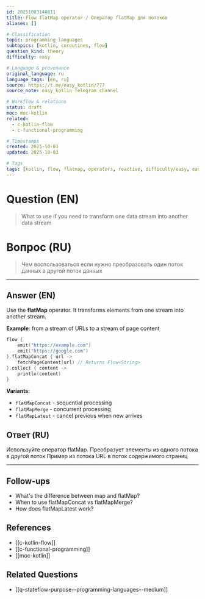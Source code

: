 ```yaml
---
id: 20251003140811
title: Flow flatMap operator / Оператор flatMap для потоков
aliases: []

# Classification
topic: programming-languages
subtopics: [kotlin, coroutines, flow]
question_kind: theory
difficulty: easy

# Language & provenance
original_language: ru
language_tags: [en, ru]
source: https://t.me/easy_kotlin/777
source_note: easy_kotlin Telegram channel

# Workflow & relations
status: draft
moc: moc-kotlin
related:
  - c-kotlin-flow
  - c-functional-programming

# Timestamps
created: 2025-10-03
updated: 2025-10-03

# Tags
tags: [kotlin, flow, flatmap, operators, reactive, difficulty/easy, easy_kotlin, lang/ru, programming-languages]
---
```


# Question (EN)
> What to use if you need to transform one data stream into another data stream

# Вопрос (RU)
> Чем воспользоваться если нужно преобразовать один поток данных в другой поток данных

---

## Answer (EN)

Use the **flatMap** operator. It transforms elements from one stream into another stream.

**Example**: from a stream of URLs to a stream of page content

```kotlin
flow {
    emit("https://example.com")
    emit("https://google.com")
}.flatMapConcat { url ->
    fetchPageContent(url) // Returns Flow<String>
}.collect { content ->
    println(content)
}
```

**Variants:**
- `flatMapConcat` - sequential processing
- `flatMapMerge` - concurrent processing
- `flatMapLatest` - cancel previous when new arrives

## Ответ (RU)

Используйте оператор flatMap. Преобразует элементы из одного потока в другой поток Пример из потока URL в поток содержимого страниц

---

## Follow-ups
- What's the difference between map and flatMap?
- When to use flatMapConcat vs flatMapMerge?
- How does flatMapLatest work?

## References
- [[c-kotlin-flow]]
- [[c-functional-programming]]
- [[moc-kotlin]]

## Related Questions
- [[q-stateflow-purpose--programming-languages--medium]]

